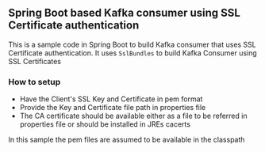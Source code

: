 ## Spring Boot based Kafka consumer using SSL Certificate authentication
This is a sample code in Spring Boot to build Kafka consumer that uses SSL Certificate authentication. It uses `SslBundles` to build Kafka Consumer using SSL Certificates

### How to setup
- Have the Client's SSL Key and Certificate in pem format
- Provide the Key and Certificate file path in properties file
- The CA certificate should be available either as a file to be referred in properties file or should be installed in JREs cacerts

In this sample the pem files are assumed to be available in the classpath